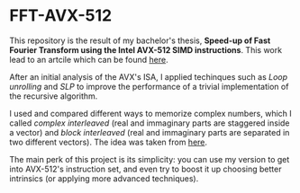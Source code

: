 # FFT-AVX-512

This repository is the result of my bachelor's thesis, **Speed-up of Fast Fourier Transform using the Intel AVX-512 SIMD instructions**.
This work lead to an artcile which can be found [here](https://link.springer.com/chapter/10.1007/978-3-031-30333-3_34).

After an initial analysis of the AVX's ISA, I applied techinques such as *Loop unrolling* and *SLP* to improve the performance of a trivial implementation of the recursive algorithm. 

I used and compared different ways to memorize complex numbers, which I called *complex interleaved* (real and immaginary parts are staggered inside a vector) and *block interleaved* (real and immaginary parts are separated in two different vectors). The idea was taken from [here](https://ieeexplore.ieee.org/document/8091024).

The main perk of this project is its simplicity: you can use my version to get into AVX-512's instruction set, and even try to boost it up choosing better intrinsics (or applying more advanced techniques). 
